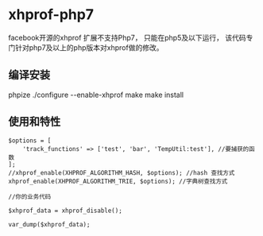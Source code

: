 # xhprof-php7
facebook开源的xhprof 扩展不支持Php7， 只能在php5及以下运行， 该代码专门针对php7及以上的php版本对xhprof做的修改。

## 编译安装
phpize
./configure --enable-xhprof
make
make install

## 使用和特性

```
$options = [
    'track_functions' => ['test', 'bar', 'TempUtil:test'], //要捕获的函数
];
//xhprof_enable(XHPROF_ALGORITHM_HASH, $options); //hash 查找方式
xhprof_enable(XHPROF_ALGORITHM_TRIE, $options); //字典树查找方式

//你的业务代码

$xhprof_data = xhprof_disable();

var_dump($xhprof_data);

```


